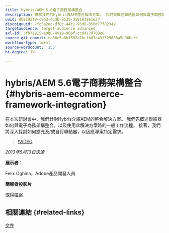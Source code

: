 ```yaml
---
title: hybris/AEM 5.6電子商務架構整合
description: 瞭解我們的Hybris與AEM整合解決方案。 我們先概述聯結器如何與電子商務架構整合，以及使用此解決方案時的一般工作流程。 接著，我們將深入探討如何擴充及/或自訂聯結器，以因應專案特定需求。
uuid: d09192f9-c9a3-43db-8538-d581838e1e27
discoiquuid: 7fc5a2ec-df8c-44c1-95d0-050d77f82349
targetaudience: target-audience advanced
exl-id: 3fb71915-e0b0-4919-966f-cc0417d708c6
source-git-commit: ca06e5a8b1602a7bcfb83a43f529680a5a96bacf
workflow-type: tm+mt
source-wordcount: '155'
ht-degree: 1%

---
```


# hybris/AEM 5.6電子商務架構整合{#hybris-aem-ecommerce-framework-integration}

在本次研討會中，我們針對Hybris介紹AEM的整合解決方案。 我們先概述聯結器如何與電子商務架構整合，以及使用此解決方案時的一般工作流程。 接著，我們將深入探討如何擴充及/或自訂聯結器，以因應專案特定需求。

>[!VIDEO](https://video.tv.adobe.com/v/19578/?quality=9)

*2013年5月13日送達*

**展示者：**

Felix Oghina，Adobe產品開發人員

**簡報者投影片**

[取得檔案](assets/hybris-aem-5-6-ecommerce-framework-integration.pdf)

## 相關連結 {#related-links}

[文件](https://docs.adobe.com/content/docs/en/cq/5-6-1/ecommerce/eCommerce-framework.html#Deploying%20eCommerce%20with%20hybris)

<!--
[Get back to the Overview](https://helpx.adobe.com/experience-manager/kt/eseminars/gems/aem-index.html)
-->
